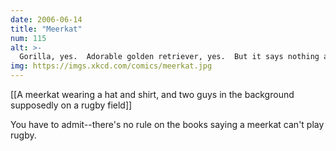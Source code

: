 ```yaml
---
date: 2006-06-14
title: "Meerkat"
num: 115
alt: >-
  Gorilla, yes.  Adorable golden retriever, yes.  But it says nothing about meerkats.
img: https://imgs.xkcd.com/comics/meerkat.jpg
---
```

[[A meerkat wearing a hat and shirt, and two guys in the background supposedly on a rugby field]]

You have to admit--there's no rule on the books saying a meerkat can't play rugby.


